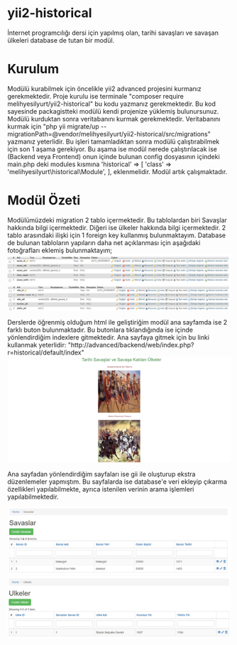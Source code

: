 # yii2-historical
İnternet programcılığı dersi için yapılmış olan, tarihi savaşları ve savaşan ülkeleri database de tutan bir modül. 

# Kurulum
Modülü kurabilmek için öncelikle yii2 advanced projesini kurmanız gerekmektedir.
Proje kurulu ise terminale "composer require melihyesilyurt/yii2-historical" bu kodu yazmanız gerekmektedir.
Bu kod sayesinde packagistteki modülü kendi projenize yüklemiş bulunursunuz.
Modülü kurduktan sonra veritabanını kurmak gerekmektedir. Veritabanını kurmak için "php yii migrate/up --migrationPath=@vendor/melihyesilyurt/yii2-historical/src/migrations" yazmanız yeterlidir.
Bu işleri tamamladıktan sonra modülü çalıştırabilmek için son 1 aşama gerekiyor. Bu aşama ise modül nerede çalıştırılacak ise (Backend veya Frontend) onun içinde bulunan config dosyasının içindeki main.php deki modules kısmına  'historical' => [
                                                                  'class' => 'melihyesilyurt\historical\Module',
                                                                   ],
eklenmelidir. Modül artık çalışmaktadır.

# Modül Özeti
Modülümüzdeki migration 2 tablo içermektedir. Bu tablolardan biri Savaşlar hakkında bilgi içermektedir. Diğeri ise ülkeler hakkında bilgi içermektedir.
2 tablo arasındaki ilişki için 1 foreign key kullanmış bulunmaktayım.
Database de bulunan  tabloların yapıların daha net açıklanması için aşağıdaki fotoğrafları eklemiş bulunmaktayım;
<img src="https://github.com/melihyesilyurt/yii2-historical/blob/main/photos/savaslardb.png?raw=true" />
<img src="https://github.com/melihyesilyurt/yii2-historical/blob/main/photos/ulkelerdb.png?raw=true" />


Derslerde öğrenmiş olduğum html ile geliştiriğim modül ana sayfamda ise 2 farklı buton bulunmaktadır. Bu butonlara tıklandığında ise içinde yönlendirdiğim indexlere gitmektedir.
Ana sayfaya gitmek için bu linki kullanmak yeterlidir: "http://advanced/backend/web/index.php?r=historical/default/index"
<img src="https://github.com/melihyesilyurt/yii2-historical/blob/main/photos/index.png" />

Ana sayfadan yönlendirdiğim sayfaları ise gii ile oluşturup ekstra düzenlemeler yapmıştım. Bu sayfalarda ise database'e veri ekleyip çıkarma özellikleri yapılabilmekte, ayrıca istenilen verinin arama işlemleri yapılabilmektedir. 

<img src="https://github.com/melihyesilyurt/yii2-historical/blob/main/photos/savaslarindex.png?raw=true" />
<img src="https://github.com/melihyesilyurt/yii2-historical/blob/main/photos/ulkelerindex.png?raw=true" />
